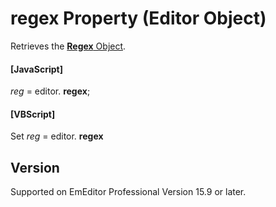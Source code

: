 # regex Property (Editor Object)

Retrieves the [**Regex** Object](../regex/index).

#### \[JavaScript\]

_reg_ = editor. **regex**;

#### \[VBScript\]

Set _reg_ = editor. **regex**

## Version

Supported on EmEditor Professional Version 15.9 or later.
